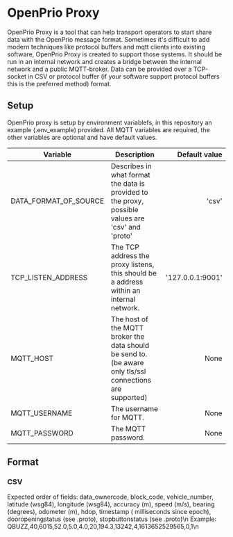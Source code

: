 # OpenPrio Proxy

OpenPrio Proxy is a tool that can help transport operators to start share data with the OpenPrio message format. Sometimes it's difficult to add modern techniques like protocol buffers and mqtt clients into existing software, OpenPrio Proxy is created to support those systems. It should be run in an internal network and creates a bridge between the internal network and a public MQTT-broker. Data can be provided over a TCP-socket in CSV or protocol buffer (if your software support protocol buffers this is the preferred method) format.

## Setup
OpenPrio proxy is setup by environment variablefs, in this repository an example (.env_example) provided. All MQTT variables are required, the other variables are optional and have default values. 

| Variable               | Description                                                                                                    | Default value     |
| -----------------------| -------------------------------------------------------------------------------------------------------------- | -----------------:|
| DATA_FORMAT_OF_SOURCE  | Describes in what format the data is provided to the proxy, possible values are 'csv' and 'proto'              | 'csv'             |
| TCP_LISTEN_ADDRESS     | The TCP address the proxy listens, this should be a address within an internal network.                        | '127.0.0.1:9001'  |
| MQTT_HOST              | The host of the MQTT broker the data should be send to. (be aware only tls/ssl connections are supported)      |  None             |
| MQTT_USERNAME          | The username for MQTT.                                                                                         |  None             |
| MQTT_PASSWORD          | The MQTT password.                                                                                             |  None             |

## Format

### CSV

Expected order of fields:
data_ownercode, block_code, vehicle_number, latitude (wsg84), longitude (wsg84), accuracy (m), speed (m/s), bearing (degrees), odometer (m), hdop, timestamp ( milliseconds since epoch), dooropeningstatus (see .proto), stopbuttonstatus (see .proto)\n
Example:
QBUZZ,40,6015,52.0,5.0,4.0,20,194.3,13242,4,1613652529565,0,1\n


